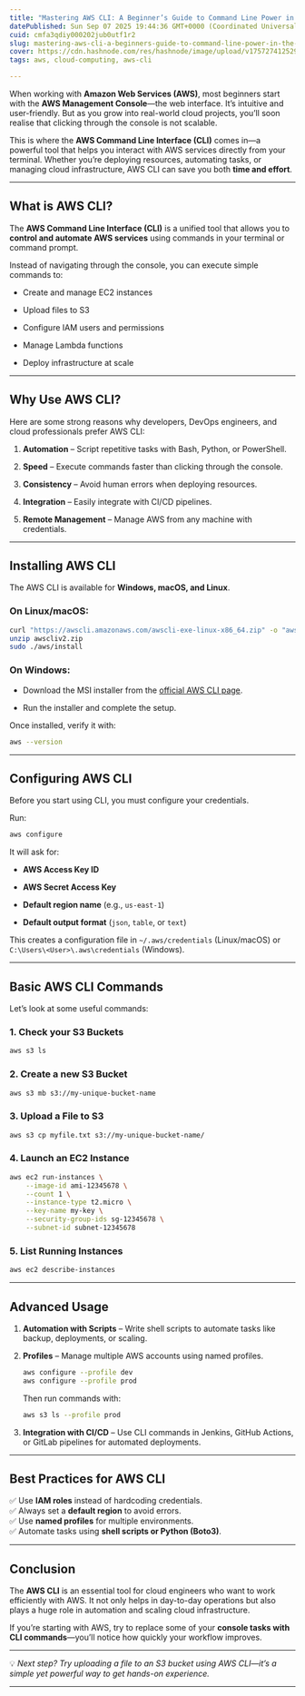 ```yaml
---
title: "Mastering AWS CLI: A Beginner’s Guide to Command Line Power in the Cloud"
datePublished: Sun Sep 07 2025 19:44:36 GMT+0000 (Coordinated Universal Time)
cuid: cmfa3qdiy000202jub0utf1r2
slug: mastering-aws-cli-a-beginners-guide-to-command-line-power-in-the-cloud
cover: https://cdn.hashnode.com/res/hashnode/image/upload/v1757274125290/f569ea98-a938-4aab-8e1e-673d04369590.webp
tags: aws, cloud-computing, aws-cli

---
```


When working with **Amazon Web Services (AWS)**, most beginners start with the **AWS Management Console**—the web interface. It’s intuitive and user-friendly. But as you grow into real-world cloud projects, you’ll soon realise that clicking through the console is not scalable.

This is where the **AWS Command Line Interface (CLI)** comes in—a powerful tool that helps you interact with AWS services directly from your terminal. Whether you’re deploying resources, automating tasks, or managing cloud infrastructure, AWS CLI can save you both **time and effort**.

---

## **What is AWS CLI?**

The **AWS Command Line Interface (CLI)** is a unified tool that allows you to **control and automate AWS services** using commands in your terminal or command prompt.

Instead of navigating through the console, you can execute simple commands to:

* Create and manage EC2 instances
    
* Upload files to S3
    
* Configure IAM users and permissions
    
* Manage Lambda functions
    
* Deploy infrastructure at scale
    

---

## **Why Use AWS CLI?**

Here are some strong reasons why developers, DevOps engineers, and cloud professionals prefer AWS CLI:

1. **Automation** – Script repetitive tasks with Bash, Python, or PowerShell.
    
2. **Speed** – Execute commands faster than clicking through the console.
    
3. **Consistency** – Avoid human errors when deploying resources.
    
4. **Integration** – Easily integrate with CI/CD pipelines.
    
5. **Remote Management** – Manage AWS from any machine with credentials.
    

---

## **Installing AWS CLI**

The AWS CLI is available for **Windows, macOS, and Linux**.

### On Linux/macOS:

```bash
curl "https://awscli.amazonaws.com/awscli-exe-linux-x86_64.zip" -o "awscliv2.zip"
unzip awscliv2.zip
sudo ./aws/install
```

### On Windows:

* Download the MSI installer from the [official AWS CLI page](https://aws.amazon.com/cli/).
    
* Run the installer and complete the setup.
    

Once installed, verify it with:

```bash
aws --version
```

---

## **Configuring AWS CLI**

Before you start using CLI, you must configure your credentials.

Run:

```bash
aws configure
```

It will ask for:

* **AWS Access Key ID**
    
* **AWS Secret Access Key**
    
* **Default region name** (e.g., `us-east-1`)
    
* **Default output format** (`json`, `table`, or `text`)
    

This creates a configuration file in `~/.aws/credentials` (Linux/macOS) or `C:\Users\<User>\.aws\credentials` (Windows).

---

## **Basic AWS CLI Commands**

Let’s look at some useful commands:

### 1\. **Check your S3 Buckets**

```bash
aws s3 ls
```

### 2\. **Create a new S3 Bucket**

```bash
aws s3 mb s3://my-unique-bucket-name
```

### 3\. **Upload a File to S3**

```bash
aws s3 cp myfile.txt s3://my-unique-bucket-name/
```

### 4\. **Launch an EC2 Instance**

```bash
aws ec2 run-instances \
    --image-id ami-12345678 \
    --count 1 \
    --instance-type t2.micro \
    --key-name my-key \
    --security-group-ids sg-12345678 \
    --subnet-id subnet-12345678
```

### 5\. **List Running Instances**

```bash
aws ec2 describe-instances
```

---

## **Advanced Usage**

1. **Automation with Scripts** – Write shell scripts to automate tasks like backup, deployments, or scaling.
    
2. **Profiles** – Manage multiple AWS accounts using named profiles.
    
    ```bash
    aws configure --profile dev
    aws configure --profile prod
    ```
    
    Then run commands with:
    
    ```bash
    aws s3 ls --profile prod
    ```
    
3. **Integration with CI/CD** – Use CLI commands in Jenkins, GitHub Actions, or GitLab pipelines for automated deployments.
    

---

## **Best Practices for AWS CLI**

✅ Use **IAM roles** instead of hardcoding credentials.  
✅ Always set a **default region** to avoid errors.  
✅ Use **named profiles** for multiple environments.  
✅ Automate tasks using **shell scripts or Python (Boto3)**.

---

## **Conclusion**

The **AWS CLI** is an essential tool for cloud engineers who want to work efficiently with AWS. It not only helps in day-to-day operations but also plays a huge role in automation and scaling cloud infrastructure.

If you’re starting with AWS, try to replace some of your **console tasks with CLI commands**—you’ll notice how quickly your workflow improves.

---

💡 *Next step? Try uploading a file to an S3 bucket using AWS CLI—it’s a simple yet powerful way to get hands-on experience.*

---